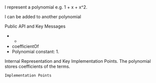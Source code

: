 I represent a polynomial e.g. 1 + x + x^2.

I can be added to another polynomial

Public API and Key Messages

- +   
- coefficientOf 
- Polynomial constant: 1.
 
Internal Representation and Key Implementation Points.
The polynomial stores coefficients of the terms.

    Implementation Points